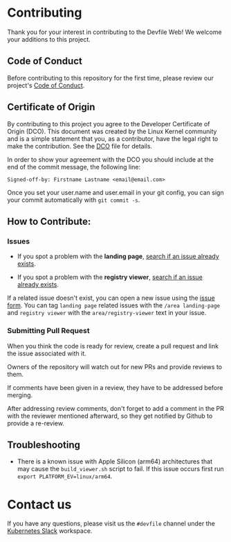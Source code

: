 # Contributing

Thank you for your interest in contributing to the Devfile Web! We welcome your additions to this project.

## Code of Conduct

Before contributing to this repository for the first time, please review our project's [Code of Conduct](https://github.com/devfile/api/blob/main/CODE_OF_CONDUCT.md).

## Certificate of Origin

By contributing to this project you agree to the Developer Certificate of
Origin (DCO). This document was created by the Linux Kernel community and is a
simple statement that you, as a contributor, have the legal right to make the
contribution. See the [DCO](DCO) file for details.

In order to show your agreement with the DCO you should include at the end of the commit message,
the following line:

```console
Signed-off-by: Firstname Lastname <email@email.com>
```

Once you set your user.name and user.email in your git config, you can sign your commit automatically with `git commit -s`.

## How to Contribute:

### Issues

- If you spot a problem with the **landing page**, [search if an issue already exists](https://github.com/devfile/api/issues?q=is%3Aissue+is%3Aopen+label%3Aarea%2Flanding-page).

- If you spot a problem with the **registry viewer**, [search if an issue already exists](https://github.com/devfile/api/issues?q=is%3Aissue+is%3Aopen+label%3Aarea%2Fregistry-viewer).

If a related issue doesn't exist, you can open a new issue using the [issue form](https://github.com/devfile/api/issues/new/choose). You can tag `landing page` related issues with the `/area landing-page` and `registry viewer` with the `area/registry-viewer` text in your issue.

### Submitting Pull Request

When you think the code is ready for review, create a pull request and link the issue associated with it.

Owners of the repository will watch out for new PRs and provide reviews to them.

If comments have been given in a review, they have to be addressed before merging.

After addressing review comments, don't forget to add a comment in the PR with the reviewer mentioned afterward, so they get notified by Github to provide a re-review.

## Troubleshooting

- There is a known issue with Apple Silicon (arm64) architectures that may cause the `build_viewer.sh` script to fail. If this issue occurs first run `export PLATFORM_EV=linux/arm64`.

# Contact us

If you have any questions, please visit us the `#devfile` channel under the [Kubernetes Slack](https://slack.k8s.io) workspace.